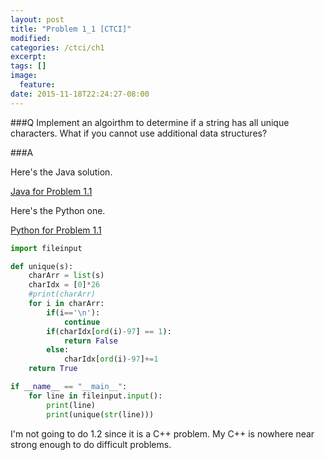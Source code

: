 ```yaml
---
layout: post
title: "Problem 1_1 [CTCI]"
modified:
categories: /ctci/ch1
excerpt:
tags: []
image:
  feature:
date: 2015-11-18T22:24:27-08:00
---
```

###Q
Implement an algoirthm to determine if a string has all unique characters.  What if you cannot use additional data structures?

###A

Here's the Java solution.

[Java for Problem 1.1](https://github.com/patricknyu/CtCInterview/tree/master/ch_1/1_1)

Here's the Python one.

[Python for Problem 1.1](https://github.com/patricknyu/CtCInterview/tree/master/ch_1/Python/1_1)

```python
import fileinput

def unique(s):
	charArr = list(s)
	charIdx = [0]*26
	#print(charArr)
	for i in charArr:
		if(i=='\n'):
			continue
		if(charIdx[ord(i)-97] == 1):
			return False
		else:
			charIdx[ord(i)-97]+=1
	return True

if __name__ == "__main__":
	for line in fileinput.input():
		print(line)
		print(unique(str(line)))
```

I'm not going to do 1.2 since it is a C++ problem.  My C++ is nowhere near strong enough to do difficult problems.